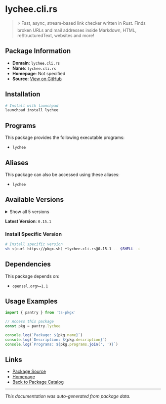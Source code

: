 # lychee.cli.rs

> ⚡ Fast, async, stream-based link checker written in Rust. Finds broken URLs and mail addresses inside Markdown, HTML, reStructuredText, websites and more!

## Package Information

- **Domain**: `lychee.cli.rs`
- **Name**: `lychee.cli.rs`
- **Homepage**: Not specified
- **Source**: [View on GitHub](https://github.com/pkgxdev/pantry/tree/main/projects/lychee.cli.rs/package.yml)

## Installation

```bash
# Install with launchpad
launchpad install lychee
```

## Programs

This package provides the following executable programs:

- `lychee`

## Aliases

This package can also be accessed using these aliases:

- `lychee`

## Available Versions

<details>
<summary>Show all 5 versions</summary>

- `0.15.1`, `0.15.0`, `0.14.3`, `0.14.2`, `0.14.1`

</details>

**Latest Version**: `0.15.1`

### Install Specific Version

```bash
# Install specific version
sh <(curl https://pkgx.sh) +lychee.cli.rs@0.15.1 -- $SHELL -i
```

## Dependencies

This package depends on:

- `openssl.org>=1.1`

## Usage Examples

```typescript
import { pantry } from 'ts-pkgx'

// Access this package
const pkg = pantry.lychee

console.log(`Package: ${pkg.name}`)
console.log(`Description: ${pkg.description}`)
console.log(`Programs: ${pkg.programs.join(', ')}`)
```

## Links

- [Package Source](https://github.com/pkgxdev/pantry/tree/main/projects/lychee.cli.rs/package.yml)
- [Homepage](#)
- [Back to Package Catalog](../package-catalog.md)

---

*This documentation was auto-generated from package data.*
